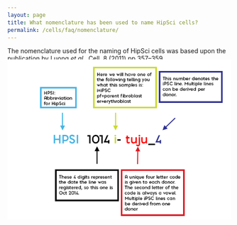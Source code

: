 ```yaml
---
layout: page
title: What nomenclature has been used to name HipSci cells?
permalink: /cells/faq/nomenclature/
---
```


The nomenclature used for the naming of HipSci cells was based upon the publication by Luong *et al.,* Cell, 8 (2011) pp 357–359.

<img src="/img/cellfaq4.png" style="margin-top:-20px;"  class="faqimage">
